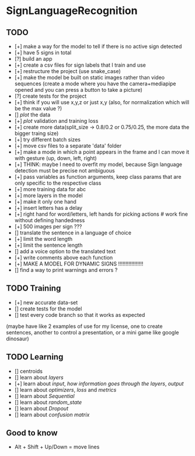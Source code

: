 # SignLanguageRecognition

## TODO

- [+] make a way for the model to tell if there is no active sign detected
- [+] have 5 signs in total
- [?] build an app
- [+] create a csv files for sign labels that I train and use
- [+] restructure the project (use snake_case)
- [+] make the model be built on static images rather than video sequences
      (create a mode where you have the camera+mediapipe opened and you can press a button to take a picture)
- [?] create tests for the project
- [+] think if you will use x,y,z or just x,y (also, for normalization which will be the max value ?)
- [] *plot* the data
- [+] *plot* validation and training loss
- [+] create more data(split_size -> 0.8/0.2 or 0.75/0.25, the more data the bigger traing size)
- [+] try different batch sizes
- [+] move csv files to a separate 'data' folder
- [+] make a mode in which a point appears in the frame and I can move it with gesture (up, down, left, right)
- [+] THINK: maybe I need to overfit my model, because Sign language detection must be precise not ambiguous
- [+] pass variables as function arguments, keep class params that are only specific to the respective class
- [+] more training data for abc
- [+] more layers in the model
- [+] make it only one hand
- [+] insert letters has a delay
- [+] right hand for word/letters, left hands for picking actions # work fine without defining handedness
- [+] 500 images per sign ???
- [] translate the sentence in a language of choice
- [+] limit the word length
- [+] limit the sentence length
- [] add a voice option to the translated text
- [+] write comments above each function
- [+] MAKE A MODEL FOR DYNAMIC SIGNS !!!!!!!!!!!!!!!!!
- [] find a way to print warnings and errors ?

## TODO Training

- [+] new accurate data-set
- [] create tests for the model
- [] test every code branch so that it works as expected

(maybe have like 2 examples of use for my license, one to create sentences, another to control a presentation, or a mini game like google dinosaur)

## TODO Learning

- [] centroids
- [] learn about *layers*
- [+] learn about *input*, *how information goes through the layers*, *output*
- [] learn about *optimizers*, *loss* and *metrics*
- [] learn about *Sequential*
- [] learn about *random_state*
- [] learn about *Dropout*
- [] learn about *confusion matrix*

## Good to know

- Alt + Shift + Up/Down = move lines